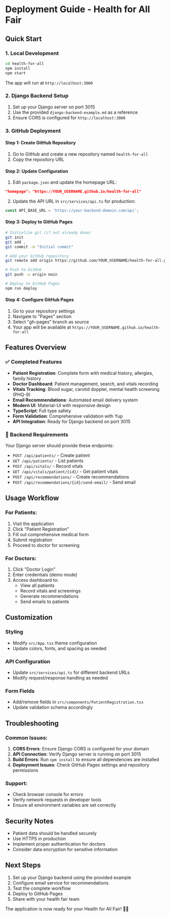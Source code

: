 # Deployment Guide - Health for All Fair

## Quick Start

### 1. Local Development
```bash
cd health-for-all
npm install
npm start
```
The app will run at `http://localhost:3000`

### 2. Django Backend Setup
1. Set up your Django server on port 3015
2. Use the provided `django-backend-example.md` as a reference
3. Ensure CORS is configured for `http://localhost:3000`

### 3. GitHub Deployment

#### Step 1: Create GitHub Repository
1. Go to GitHub and create a new repository named `health-for-all`
2. Copy the repository URL

#### Step 2: Update Configuration
1. Edit `package.json` and update the homepage URL:
```json
"homepage": "https://YOUR_USERNAME.github.io/health-for-all"
```

2. Update the API URL in `src/services/api.ts` for production:
```typescript
const API_BASE_URL = 'https://your-backend-domain.com/api';
```

#### Step 3: Deploy to GitHub Pages
```bash
# Initialize git (if not already done)
git init
git add .
git commit -m "Initial commit"

# Add your GitHub repository
git remote add origin https://github.com/YOUR_USERNAME/health-for-all.git

# Push to GitHub
git push -u origin main

# Deploy to GitHub Pages
npm run deploy
```

#### Step 4: Configure GitHub Pages
1. Go to your repository settings
2. Navigate to "Pages" section
3. Select "gh-pages" branch as source
4. Your app will be available at `https://YOUR_USERNAME.github.io/health-for-all`

## Features Overview

### ✅ Completed Features
- **Patient Registration**: Complete form with medical history, allergies, family history
- **Doctor Dashboard**: Patient management, search, and vitals recording
- **Vitals Tracking**: Blood sugar, carotid doppler, mental health screening (PHQ-9)
- **Email Recommendations**: Automated email delivery system
- **Modern UI**: Material-UI with responsive design
- **TypeScript**: Full type safety
- **Form Validation**: Comprehensive validation with Yup
- **API Integration**: Ready for Django backend on port 3015

### 🔧 Backend Requirements
Your Django server should provide these endpoints:
- `POST /api/patients/` - Create patient
- `GET /api/patients/` - List patients
- `POST /api/vitals/` - Record vitals
- `GET /api/vitals/patient/{id}/` - Get patient vitals
- `POST /api/recommendations/` - Create recommendations
- `POST /api/recommendations/{id}/send-email/` - Send email

## Usage Workflow

### For Patients:
1. Visit the application
2. Click "Patient Registration"
3. Fill out comprehensive medical form
4. Submit registration
5. Proceed to doctor for screening

### For Doctors:
1. Click "Doctor Login"
2. Enter credentials (demo mode)
3. Access dashboard to:
   - View all patients
   - Record vitals and screenings
   - Generate recommendations
   - Send emails to patients

## Customization

### Styling
- Modify `src/App.tsx` theme configuration
- Update colors, fonts, and spacing as needed

### API Configuration
- Update `src/services/api.ts` for different backend URLs
- Modify request/response handling as needed

### Form Fields
- Add/remove fields in `src/components/PatientRegistration.tsx`
- Update validation schema accordingly

## Troubleshooting

### Common Issues:
1. **CORS Errors**: Ensure Django CORS is configured for your domain
2. **API Connection**: Verify Django server is running on port 3015
3. **Build Errors**: Run `npm install` to ensure all dependencies are installed
4. **Deployment Issues**: Check GitHub Pages settings and repository permissions

### Support:
- Check browser console for errors
- Verify network requests in developer tools
- Ensure all environment variables are set correctly

## Security Notes

- Patient data should be handled securely
- Use HTTPS in production
- Implement proper authentication for doctors
- Consider data encryption for sensitive information

## Next Steps

1. Set up your Django backend using the provided example
2. Configure email service for recommendations
3. Test the complete workflow
4. Deploy to GitHub Pages
5. Share with your health fair team

The application is now ready for your Health for All Fair! 🏥✨

